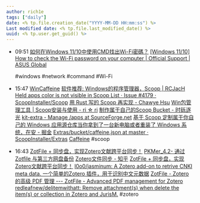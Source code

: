 ```yaml
---
author: rich1e
tags: ["daily"]
date: <% tp.file.creation_date("YYYY-MM-DD HH:mm:ss") %>
Last modified date: <% tp.file.last_modified_date() %>
uuid: <% tp.user.get_guid() %>
---
```


- 09:51 
  [如何在Windows 11/10中使用CMD找出Wi-Fi密碼？](https://www.geeksforgeeks.org/how-to-find-wi-fi-password-using-cmd/)
  [[Windows 11/10] How to check the Wi-Fi password on your computer | Official Support | ASUS Global](https://www.asus.com/support/faq/1046400/)
  
  #windows #network #command #Wi-Fi 
- 15:47 
  [WinCaffeine](https://wincaffeine.jonaskohl.de/#overview)
  [软件推荐: Windows的程序管理器，Scoop | RCJacH](https://rcjach.github.io/cn/blog/scoop/)
  [Held apps color is not visible in Scoop List · Issue #4179 · ScoopInstaller/Scoop](https://github.com/ScoopInstaller/Scoop/issues/4179)
  [用 Rust 写的 Scoop 再实现 - Chawye Hsu](https://chawyehsu.com/blog/reimplementing-scoop-in-rust)
  [Win包管理工具 | Scoop安装与使用 - ri ☆ ri](https://blog.erorori.com/archives/scoop)
  [制作属于自己的Scoop Bucket - 时砾逐光](https://exusiai.top/article/da6fde34c10c)
  [kit-extra - Manage /apps at SourceForge.net](https://sourceforge.net/projects/kit-extra/files/apps/)
  [基于 Scoop 定制属于你自己的 Windows 应用源仓库当你拿到了一台新电脑或者重装了 Windows 系统，在安 - 掘金](https://juejin.cn/post/7203298969887326263#heading-7)
  [Extras/bucket/caffeine.json at master · ScoopInstaller/Extras](https://github.com/ScoopInstaller/Extras/blob/master/bucket/caffeine.json)
  [Caffeine](https://www.zhornsoftware.co.uk/caffeine/index.html)
  #scoop  
- 16:43 
  [ZotFile + 同步盘，实现Zotero文献跨平台同步！](https://qnscholar.github.io/2020-03/zotfile-linked-file/)
  [PKMer_4.2- 通过 Zotfile 与第三方网盘备份](https://pkmer.cn/Pkmer-Docs/11-zotero/zotero%E5%9F%BA%E6%9C%AC%E4%BD%BF%E7%94%A8/4_%E5%90%8C%E6%AD%A5%E4%B8%8E%E5%A4%87%E4%BB%BD/4_2_%E9%80%9A%E8%BF%87-zotfile-%E4%B8%8E%E7%AC%AC%E4%B8%89%E6%96%B9%E7%BD%91%E7%9B%98%E5%A4%87%E4%BB%BD/)
  [Zotero文件同步 - 知乎](https://zhuanlan.zhihu.com/p/361587962)
  [ZotFile + 同步盘，实现Zotero文献跨平台同步！](https://mp.weixin.qq.com/s/0heWcOlwgrF6GHmPTc-poA)
  [l0o0/jasminum: A Zotero add-on to retrive CNKI meta data. 一个简单的Zotero 插件，用于识别中文元数据](https://github.com/l0o0/jasminum)
  [ZotFile - Zotero 的高级 PDF 管理 --- ZotFile - Advanced PDF management for Zotero](https://zotfile.com/#how-to-install--set-up-zotfile)
  [redleafnew/delitemwithatt: Remove attachment(s) when delete the item(s) or collection in Zotero and JurisM.](https://github.com/redleafnew/delitemwithatt?tab=readme-ov-file)
  #zotero  